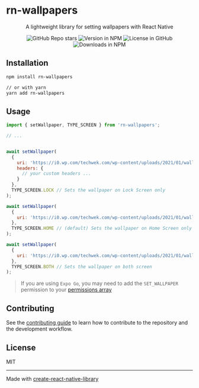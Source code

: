 # rn-wallpapers

<p align="center">A lightweight library for setting wallpapers with React Native</p>
<div align="center">
  <img alt="GitHub Repo stars" src="https://img.shields.io/github/stars/natanfeitosa/rn-wallpapers">
  <img alt="Version in NPM" src="https://img.shields.io/npm/v/rn-wallpapers">
  <img alt="License in GitHub" src="https://img.shields.io/github/license/natanfeitosa/rn-wallpapers">
  <img alt="Downloads in NPM" src="https://img.shields.io/npm/dm/rn-wallpapers">
</div>

## Installation

```sh
npm install rn-wallpapers

// or with yarn
yarn add rn-wallpapers
```

## Usage

```js
import { setWallpaper, TYPE_SCREEN } from 'rn-wallpapers';

// ...


await setWallpaper(
  {
    uri: 'https://i0.wp.com/techwek.com/wp-content/uploads/2021/01/wallpaper-gotas-de-chuva.jpg',
    headers: {
      // your custom headers ...
    }
  },
  TYPE_SCREEN.LOCK // Sets the wallpaper on Lock Screen only
);

await setWallpaper(
  {
    uri: 'https://i0.wp.com/techwek.com/wp-content/uploads/2021/01/wallpaper-gotas-de-chuva.jpg'
  },
  TYPE_SCREEN.HOME // (default) Sets the wallpaper on Home Screen only
);

await setWallpaper(
  {
    uri: 'https://i0.wp.com/techwek.com/wp-content/uploads/2021/01/wallpaper-gotas-de-chuva.jpg'
  },
  TYPE_SCREEN.BOTH // Sets the wallpaper on both screen
);
```

> If you are using `Expo Go`, you may need to add the `SET_WALLPAPER` permission to your [permissions array](https://docs.expo.dev/versions/latest/config/app/#permissions)

## Contributing

See the [contributing guide](CONTRIBUTING.md) to learn how to contribute to the repository and the development workflow.

## License

MIT

---

Made with [create-react-native-library](https://github.com/callstack/react-native-builder-bob)
